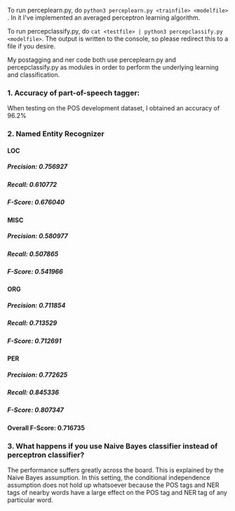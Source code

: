 To run perceplearn.py, do `python3 perceplearn.py <trainfile> <modelfile>` . In it I've implemented an averaged perceptron learning algorithm.

To run percepclassify.py, do `cat <testfile> | python3 percepclassify.py <modelfile>`. The output is written to the console, so please redirect this to a file if you desire.

My postagging and ner code both use perceplearn.py and percepclassify.py as modules in order to perform the underlying learning and classification.

### 1. Accuracy of part-of-speech tagger:
When testing on the POS development dataset, I obtained an accuracy of 96.2%

### 2. Named Entity Recognizer

#### LOC

##### Precision: 0.756927
##### Recall: 0.610772
##### F-Score: 0.676040

#### MISC

##### Precision: 0.580977
##### Recall: 0.507865
##### F-Score: 0.541966

#### ORG

##### Precision: 0.711854
##### Recall: 0.713529
##### F-Score: 0.712691

#### PER

##### Precision: 0.772625
##### Recall: 0.845336
##### F-Score: 0.807347

#### Overall F-Score: 0.716735

### 3. What happens if you use Naive Bayes classifier instead of perceptron classifier?
The performance suffers greatly across the board. This is explained by the Naive Bayes assumption. In this setting, the conditional independence assumption does not hold up whatsoever because the POS tags and NER tags of nearby words have a large effect on the POS tag and NER tag of any particular word.